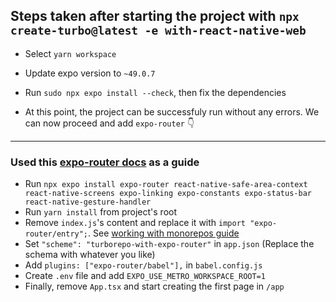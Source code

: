 ## Steps taken after starting the project with `npx create-turbo@latest -e with-react-native-web`

- Select `yarn workspace`
- Update expo version to `~49.0.7`
- Run `sudo npx expo install --check`, then fix the dependencies

- At this point, the project can be successfuly run without any errors. We can now proceed and add `expo-router` 👇

---

### Used this [expo-router docs](https://docs.expo.dev/routing/installation/#quick-start) as a guide

- Run `npx expo install expo-router react-native-safe-area-context react-native-screens expo-linking expo-constants expo-status-bar react-native-gesture-handler`
- Run `yarn install` from project's root
- Remove `index.js`'s content and replace it with `import "expo-router/entry";`. See [working with monorepos guide](https://docs.expo.dev/guides/monorepos/)
- Set `"scheme": "turborepo-with-expo-router"` in `app.json` (Replace the schema with whatever you like)
- Add `plugins: ["expo-router/babel"],` in `babel.config.js`
- Create `.env` file and add `EXPO_USE_METRO_WORKSPACE_ROOT=1`
- Finally, remove `App.tsx` and start creating the first page in `/app`
